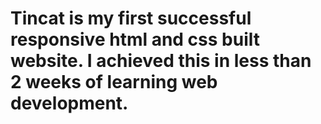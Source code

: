 # Tincat is my first successful responsive html and css built website. I achieved this in less than 2 weeks of learning web development.
